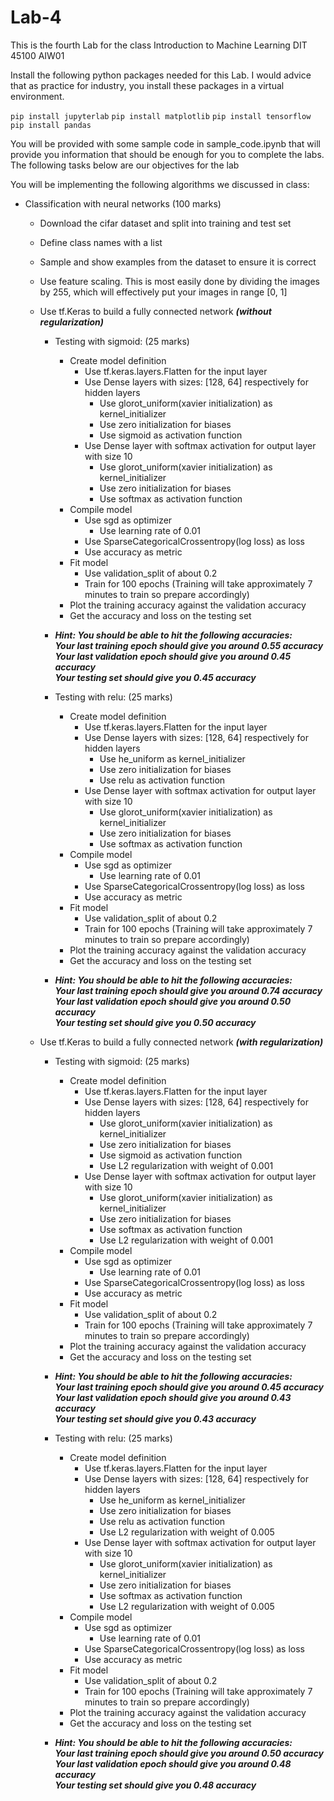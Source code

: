 # Lab-4
This is the fourth Lab for the class Introduction to Machine Learning DIT 45100 AIW01

Install the following python packages needed for this Lab. I would advice that as practice for industry, you install these packages in a virtual environment.

`pip install jupyterlab` `pip install matplotlib` `pip install tensorflow` `pip install pandas` 

You will be provided with some sample code in sample_code.ipynb that will provide you information that should be enough for you to complete the labs. The following tasks below are our objectives for the lab

You will be implementing the following algorithms we discussed in class:

- Classification with neural networks (100 marks)
  - Download the cifar dataset and split into training and test set
  - Define class names with a list
  - Sample and show examples from the dataset to ensure it is correct
  - Use feature scaling. This is most easily done by dividing the images by 255, which will effectively put your images in range [0, 1]
  
  - Use tf.Keras to build a fully connected network ***(without regularization)*** 
    
    - Testing with sigmoid: (25 marks)
      - Create model definition
        - Use tf.keras.layers.Flatten for the input layer 
        - Use  Dense layers with sizes: [128, 64] respectively for hidden layers
          - Use glorot_uniform(xavier initialization) as kernel_initializer
          - Use zero initialization for biases
          - Use sigmoid as activation function
        - Use Dense layer with softmax activation for output layer with size 10
          - Use glorot_uniform(xavier initialization) as kernel_initializer
          - Use zero initialization for biases
          - Use softmax as activation function
      - Compile model
        - Use sgd as optimizer
          - Use learning rate of 0.01
        - Use SparseCategoricalCrossentropy(log loss) as loss
        - Use accuracy as metric
      - Fit model
        - Use validation_split of about 0.2 
        - Train for 100 epochs (Training will take approximately 7 minutes to train so prepare accordingly) 
      - Plot the training accuracy against the validation accuracy
      - Get the accuracy and loss on the testing set <br>
     - ***Hint: You should be able to hit the following accuracies:<br>
       Your last training epoch should give you around 0.55 accuracy<br>
       Your last validation epoch should give you around 0.45 accuracy<br>
       Your testing set should give you 0.45 accuracy***<br>
   
     - Testing with relu: (25 marks)
        - Create model definition
          - Use tf.keras.layers.Flatten for the input layer 
          - Use  Dense layers with sizes: [128, 64] respectively for hidden layers
            - Use he_uniform as kernel_initializer
            - Use zero initialization for biases
            - Use relu as activation function
          - Use Dense layer with softmax activation for output layer with size 10
            - Use glorot_uniform(xavier initialization) as kernel_initializer
            - Use zero initialization for biases
            - Use softmax as activation function
        - Compile model
          - Use sgd as optimizer
            - Use learning rate of 0.01
          - Use SparseCategoricalCrossentropy(log loss) as loss
          - Use accuracy as metric
        - Fit model
          - Use validation_split of about 0.2 
          - Train for 100 epochs (Training will take approximately 7 minutes to train so prepare accordingly) 
        - Plot the training accuracy against the validation accuracy
        - Get the accuracy and loss on the testing set <br>
    - ***Hint: You should be able to hit the following accuracies:<br>
       Your last training epoch should give you around 0.74 accuracy<br>
       Your last validation epoch should give you around 0.50 accuracy<br>
       Your testing set should give you 0.50 accuracy***<br>
   
  - Use tf.Keras to build a fully connected network ***(with regularization)***
    - Testing with sigmoid: (25 marks)
      - Create model definition
        - Use tf.keras.layers.Flatten for the input layer 
        - Use  Dense layers with sizes: [128, 64] respectively for hidden layers
          - Use glorot_uniform(xavier initialization) as kernel_initializer
          - Use zero initialization for biases
          - Use sigmoid as activation function
          - Use L2 regularization with weight of 0.001
        - Use Dense layer with softmax activation for output layer with size 10
          - Use glorot_uniform(xavier initialization) as kernel_initializer
          - Use zero initialization for biases
          - Use softmax as activation function
          - Use L2 regularization with weight of 0.001
      - Compile model
        - Use sgd as optimizer
          - Use learning rate of 0.01
        - Use SparseCategoricalCrossentropy(log loss) as loss
        - Use accuracy as metric
      - Fit model
        - Use validation_split of about 0.2 
        - Train for 100 epochs (Training will take approximately 7 minutes to train so prepare accordingly) 
      - Plot the training accuracy against the validation accuracy
      - Get the accuracy and loss on the testing set <br>
     - ***Hint: You should be able to hit the following accuracies:<br>
       Your last training epoch should give you around 0.45 accuracy<br>
       Your last validation epoch should give you around 0.43 accuracy<br>
       Your testing set should give you 0.43 accuracy***<br>
   
     - Testing with relu: (25 marks)
        - Create model definition
          - Use tf.keras.layers.Flatten for the input layer 
          - Use  Dense layers with sizes: [128, 64] respectively for hidden layers
            - Use he_uniform as kernel_initializer
            - Use zero initialization for biases
            - Use relu as activation function
            - Use L2 regularization with weight of 0.005
          - Use Dense layer with softmax activation for output layer with size 10
            - Use glorot_uniform(xavier initialization) as kernel_initializer
            - Use zero initialization for biases
            - Use softmax as activation function
            - Use L2 regularization with weight of 0.005
        - Compile model
          - Use sgd as optimizer
            - Use learning rate of 0.01
          - Use SparseCategoricalCrossentropy(log loss) as loss
          - Use accuracy as metric
        - Fit model
          - Use validation_split of about 0.2 
          - Train for 100 epochs (Training will take approximately 7 minutes to train so prepare accordingly) 
        - Plot the training accuracy against the validation accuracy
        - Get the accuracy and loss on the testing set <br>
    - ***Hint: You should be able to hit the following accuracies:<br>
       Your last training epoch should give you around 0.50 accuracy<br>
       Your last validation epoch should give you around 0.48 accuracy<br>
       Your testing set should give you 0.48 accuracy***<br>
 
 
   
